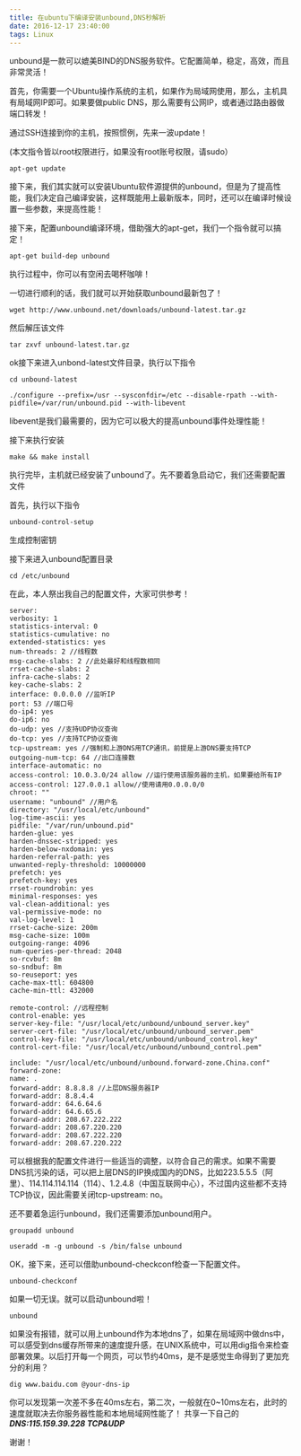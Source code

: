 ```yaml
---
title: 在ubuntu下编译安装unbound,DNS秒解析
date: 2016-12-17 23:40:00
tags: Linux
---
```

unbound是一款可以媲美BIND的DNS服务软件。它配置简单，稳定，高效，而且非常灵活！

首先，你需要一个Ubuntu操作系统的主机，如果作为局域网使用，那么，主机具有局域网IP即可。如果要做public DNS，那么需要有公网IP，或者通过路由器做端口转发！
<!--more-->

通过SSH连接到你的主机，按照惯例，先来一波update！

(本文指令皆以root权限进行，如果没有root账号权限，请sudo）

``` 
apt-get update 
```

接下来，我们其实就可以安装Ubuntu软件源提供的unbound，但是为了提高性能，我们决定自己编译安装，这样既能用上最新版本，同时，还可以在编译时候设置一些参数，来提高性能！

接下来，配置unbound编译环境，借助强大的apt-get，我们一个指令就可以搞定！

```
apt-get build-dep unbound
```

执行过程中，你可以有空闲去喝杯咖啡！

一切进行顺利的话，我们就可以开始获取unbound最新包了！

```
wget http://www.unbound.net/downloads/unbound-latest.tar.gz
```
 

然后解压该文件

```
tar zxvf unbound-latest.tar.gz 
```

ok接下来进入unbond-latest文件目录，执行以下指令

``` 
cd unbound-latest 
```

``` 
./configure --prefix=/usr --sysconfdir=/etc --disable-rpath --with-pidfile=/var/run/unbound.pid --with-libevent 
```

libevent是我们最需要的，因为它可以极大的提高unbound事件处理性能！

接下来执行安装

```
make && make install 
```

执行完毕，主机就已经安装了unbound了。先不要着急启动它，我们还需要配置文件

首先，执行以下指令

``` 
unbound-control-setup 
```

生成控制密钥

接下来进入unbound配置目录

``` 
cd /etc/unbound 
```

在此，本人祭出我自己的配置文件，大家可供参考！

```
server:
verbosity: 1
statistics-interval: 0
statistics-cumulative: no
extended-statistics: yes
num-threads: 2 //线程数
msg-cache-slabs: 2 //此处最好和线程数相同
rrset-cache-slabs: 2
infra-cache-slabs: 2
key-cache-slabs: 2
interface: 0.0.0.0 //监听IP
port: 53 //端口号
do-ip4: yes
do-ip6: no
do-udp: yes //支持UDP协议查询
do-tcp: yes //支持TCP协议查询
tcp-upstream: yes //强制和上游DNS用TCP通讯，前提是上游DNS要支持TCP
outgoing-num-tcp: 64 //出口连接数
interface-automatic: no
access-control: 10.0.3.0/24 allow //运行使用该服务器的主机，如果要给所有IP
access-control: 127.0.0.1 allow//使用请用0.0.0.0/0
chroot: ""
username: "unbound" //用户名
directory: "/usr/local/etc/unbound"
log-time-ascii: yes
pidfile: "/var/run/unbound.pid"
harden-glue: yes
harden-dnssec-stripped: yes
harden-below-nxdomain: yes
harden-referral-path: yes
unwanted-reply-threshold: 10000000
prefetch: yes
prefetch-key: yes
rrset-roundrobin: yes
minimal-responses: yes
val-clean-additional: yes
val-permissive-mode: no
val-log-level: 1
rrset-cache-size: 200m
msg-cache-size: 100m
outgoing-range: 4096
num-queries-per-thread: 2048
so-rcvbuf: 8m
so-sndbuf: 8m
so-reuseport: yes
cache-max-ttl: 604800
cache-min-ttl: 432000

remote-control: //远程控制
control-enable: yes
server-key-file: "/usr/local/etc/unbound/unbound_server.key"
server-cert-file: "/usr/local/etc/unbound/unbound_server.pem"
control-key-file: "/usr/local/etc/unbound/unbound_control.key"
control-cert-file: "/usr/local/etc/unbound/unbound_control.pem"

include: "/usr/local/etc/unbound/unbound.forward-zone.China.conf"
forward-zone:
name: .
forward-addr: 8.8.8.8 //上层DNS服务器IP
forward-addr: 8.8.4.4
forward-addr: 64.6.64.6
forward-addr: 64.6.65.6
forward-addr: 208.67.222.222
forward-addr: 208.67.220.220
forward-addr: 208.67.222.220
forward-addr: 208.67.220.222
```

可以根据我的配置文件进行一些适当的调整，以符合自己的需求。如果不需要DNS抗污染的话，可以把上层DNS的IP换成国内的DNS，比如223.5.5.5（阿里）、114.114.114.114（114）、1.2.4.8（中国互联网中心），不过国内这些都不支持TCP协议，因此需要关闭tcp-upstream: no。

还不要着急运行unbound，我们还需要添加unbound用户。

``` 
groupadd unbound 
```

``` 
useradd -m -g unbound -s /bin/false unbound 
```

OK，接下来，还可以借助unbound-checkconf检查一下配置文件。

``` 
unbound-checkconf 
```

如果一切无误。就可以启动unbound啦！

``` 
unbound 
```

如果没有报错，就可以用上unbound作为本地dns了，如果在局域网中做dns中，可以感受到dns缓存所带来的速度提升感，在UNIX系统中，可以用dig指令来检查部署效果。以后打开每一个网页，可以节约40ms，是不是感觉生命得到了更加充分的利用？

``` 
dig www.baidu.com @your-dns-ip 
```

你可以发现第一次差不多在40ms左右，第二次，一般就在0~10ms左右，此时的速度就取决去你服务器性能和本地局域网性能了！
共享一下自己的***DNS:115.159.39.228 TCP&UDP***

谢谢！
